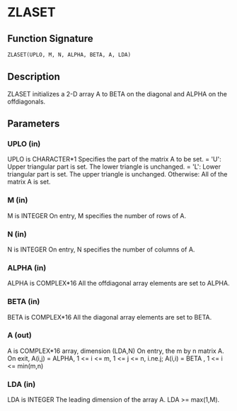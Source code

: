 # ZLASET

## Function Signature

```fortran
ZLASET(UPLO, M, N, ALPHA, BETA, A, LDA)
```

## Description


 ZLASET initializes a 2-D array A to BETA on the diagonal and
 ALPHA on the offdiagonals.

## Parameters

### UPLO (in)

UPLO is CHARACTER*1 Specifies the part of the matrix A to be set. = 'U': Upper triangular part is set. The lower triangle is unchanged. = 'L': Lower triangular part is set. The upper triangle is unchanged. Otherwise: All of the matrix A is set.

### M (in)

M is INTEGER On entry, M specifies the number of rows of A.

### N (in)

N is INTEGER On entry, N specifies the number of columns of A.

### ALPHA (in)

ALPHA is COMPLEX*16 All the offdiagonal array elements are set to ALPHA.

### BETA (in)

BETA is COMPLEX*16 All the diagonal array elements are set to BETA.

### A (out)

A is COMPLEX*16 array, dimension (LDA,N) On entry, the m by n matrix A. On exit, A(i,j) = ALPHA, 1 <= i <= m, 1 <= j <= n, i.ne.j; A(i,i) = BETA , 1 <= i <= min(m,n)

### LDA (in)

LDA is INTEGER The leading dimension of the array A. LDA >= max(1,M).


